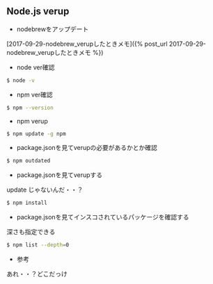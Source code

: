 ## Node.js verup

- nodebrewをアップデート

[2017-09-29-nodebrew_verupしたときメモ]({% post_url 2017-09-29-nodebrew_verupしたときメモ %})

- node ver確認

```sh
$ node -v
```

- npm ver確認

```sh
$ npm --version
```

- npm verup

```sh
$ npm update -g npm
```

- package.jsonを見てverupの必要があるかとか確認

```sh
$ npm outdated
```

- package.jsonを見てverupする

update じゃないんだ・・？

```sh
$ npm install
```

- package.jsonを見てインスコされているパッケージを確認する

深さも指定できる

```sh
$ npm list --depth=0
```

- 参考

あれ・・？どこだっけ
